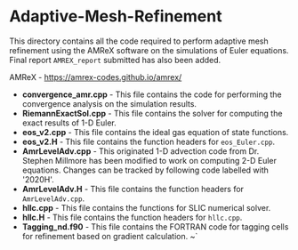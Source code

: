 # Adaptive-Mesh-Refinement

This directory contains all the code required to perform adaptive mesh refinement using the AMReX software on the simulations of Euler equations. Final report `AMREX_report` submitted has also been added.

AMReX - https://amrex-codes.github.io/amrex/

* **convergence_amr.cpp** - This file contains the code for performing the convergence analysis on the simulation results. 
* **RiemannExactSol.cpp** - This file contains the solver for computing the exact results of 1-D Euler.
* **eos_v2.cpp** - This file contains the ideal gas equation of state functions. 
* **eos_v2.H** -  This file contains the function headers for `eos_Euler.cpp`.
* **AmrLevelAdv.cpp** - This originated 1-D advection code from Dr. Stephen Millmore has been modified to work on computing 2-D Euler equations. Changes can be tracked by following code labelled with '2020H'.
* **AmrLevelAdv.H** - This file contains the function headers for `AmrLevelAdv.cpp`.
* **hllc.cpp** - This file contains the functions for SLIC numerical solver.  
* **hllc.H** - This file contains the function headers for `hllc.cpp`.
* **Tagging_nd.f90** - This file contains the FORTRAN code for tagging cells for refinement based on gradient calculation.
~`
